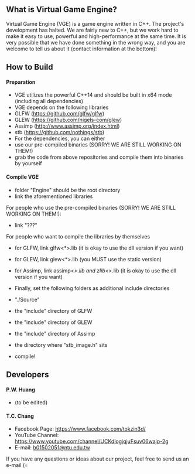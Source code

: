 ## What is Virtual Game Engine?
Virtual Game Engine (VGE) is a game engine written in C++. The project's development has halted. We are fairly new to C++, but we work hard to make it easy to use, powerful and high-performance at the same time. It is very possible that we have done something in the wrong way, and you are welcome to tell us about it (contact information at the bottom)!

## How to Build
#### Preparation
* VGE utilizes the powerful C++14 and should be built in x64 mode (including all dependencies)
* VGE depends on the following libraries
 * GLFW   (https://github.com/glfw/glfw)
 * GLEW   (https://github.com/nigels-com/glew)
 * Assimp (http://www.assimp.org/index.html)
 * stb    (https://github.com/nothings/stb)
* For the dependencies, you can either
 * use our pre-compiled binaries (SORRY! WE ARE STILL WORKING ON THEM!)
 * grab the code from above repositories and compile them into binaries by yourself

#### Compile VGE
* folder "Engine" should be the root directory
* link the aforementioned libraries

 For people who use the pre-compiled binaries (SORRY! WE ARE STILL WORKING ON THEM!):
 * link "???"

 For people who want to compile the libraries by themselves
 * for GLFW, link glfw<*>.lib (it is okay to use the dll version if you want)
 * for GLEW, link glew<*>.lib (you MUST use the static version)
 * for Assimp, link assimp<*>.lib and zlib<*>.lib (it is okay to use the dll version if you want)

* Finally, set the following folders as additional include directories
 * "./Source"
 * the "include" directory of GLFW
 * the "include" directory of GLEW
 * the "include" directory of Assimp
 * the directory where "stb_image.h" sits
* compile!

## Developers
#### P.W. Huang
* (to be edited)

#### T.C. Chang
* Facebook Page: https://www.facebook.com/tokzin3d/
* YouTube Channel: https://www.youtube.com/channel/UCKdlogjqjuFsuv06wajp-2g
* E-mail: b01502051@ntu.edu.tw

If you have any questions or ideas about our project, feel free to send us an e-mail (=
